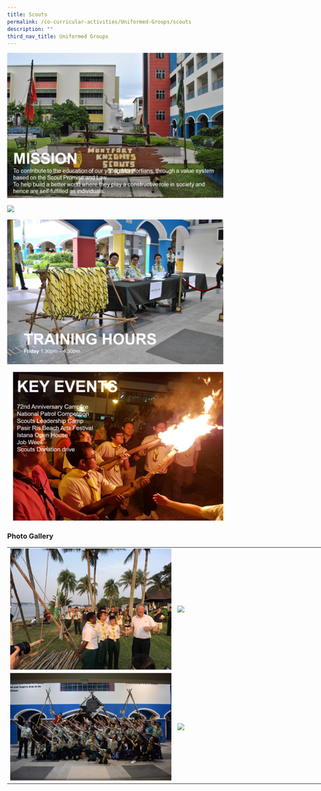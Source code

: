 ```yaml
---
title: Scouts
permalink: /co-curricular-activities/Uniformed-Groups/scouts
description: ""
third_nav_title: Uniformed Groups
---
```

![](/images/scouts1.jpeg)

![](/images/scouts2.png)

![](/images/scouts3.png)

![](/images/scouts4.png)

### Photo Gallery

<table style="undefined;table-layout: fixed; width: 780px">
<colgroup>
<col style="width: 400px">
<col style="width: 400px">
</colgroup>
<tbody>
  <tr>
    <td><img src="/images/scouts5.jpeg"></td>
    <td><img src="/images/scouts.jpeg"></td>
  </tr>
  <tr>
    <td><img src="/images/scouts7-min.jpeg"></td>
    <td><img src="/images/scouts8.jpeg"></td>
  </tr>
</tbody>
</table>